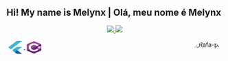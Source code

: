 ## Hi! My name is Melynx | Olá, meu nome é Melynx 

<div align="center">
  <a href="https://github.com/me-lynx">
  <img height="180em" src="https://github-readme-stats.vercel.app/api?username=me-lynx&show_icons=true&theme=dracula&include_all_commits=true&count_private=true"/>
  <img height="180em" src="https://github-readme-stats.vercel.app/api/top-langs/?username=me-lynx&layout=compact&langs_count=7&theme=dracula"/>
</div>
<div style="display: inline_block"><br>
  <img align="center" alt="Me-Flutter" height="30" width="40" src="https://raw.githubusercontent.com/devicons/devicon/master/icons/flutter/flutter-original.svg">
  <img align="center" alt="Rafa-Csharp" height="30" width="40" src="https://raw.githubusercontent.com/devicons/devicon/master/icons/csharp/csharp-original.svg">
  <img align="right" alt="Rafa-pic" height="150" style="border-radius:50px;" src="https://media.discordapp.net/attachments/639956127056134178/890373478988013628/Publicacoes_Instagram_1_1.png?width=676&height=676">
</div>
  
  ##
